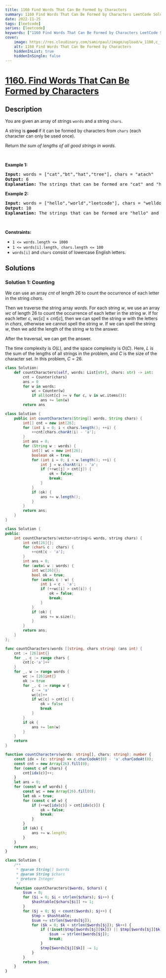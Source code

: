 ```yaml
---
title: 1160 Find Words That Can Be Formed by Characters
summary: 1160 Find Words That Can Be Formed by Characters LeetCode Solution Explained
date: 2022-11-25
tags: [leetcode]
series: [leetcode]
keywords: ["1160 Find Words That Can Be Formed by Characters LeetCode Solution Explained in all languages", "1160 Find Words That Can Be Formed by Characters", "LeetCode", "leetcode solution in Python3 C++ Java Go PHP Ruby Swift TypeScript Rust C# JavaScript C", "GeeksforGeeks", "InterviewBit", "Coding Ninjas", "HackerRank", "HackerEarth", "CodeChef", "TopCoder", "AlgoExpert", "freeCodeCamp", "Codeforces", "GitHub", "AtCoder", "Samir Paul"]
cover:
    image: https://res.cloudinary.com/samirpaul/image/upload/w_1100,c_fit,co_rgb:FFFFFF,l_text:Arial_75_bold:1160 Find Words That Can Be Formed by Characters - Solution Explained/problem-solving.webp
    alt: 1160 Find Words That Can Be Formed by Characters
    hiddenInList: true
    hiddenInSingle: false
---
```



# [1160. Find Words That Can Be Formed by Characters](https://leetcode.com/problems/find-words-that-can-be-formed-by-characters)


## Description

<p>You are given an array of strings <code>words</code> and a string <code>chars</code>.</p>

<p>A string is <strong>good</strong> if it can be formed by characters from <code>chars</code> (each character can only be used once).</p>

<p>Return <em>the sum of lengths of all good strings in words</em>.</p>

<p>&nbsp;</p>
<p><strong class="example">Example 1:</strong></p>

<pre>
<strong>Input:</strong> words = [&quot;cat&quot;,&quot;bt&quot;,&quot;hat&quot;,&quot;tree&quot;], chars = &quot;atach&quot;
<strong>Output:</strong> 6
<strong>Explanation:</strong> The strings that can be formed are &quot;cat&quot; and &quot;hat&quot; so the answer is 3 + 3 = 6.
</pre>

<p><strong class="example">Example 2:</strong></p>

<pre>
<strong>Input:</strong> words = [&quot;hello&quot;,&quot;world&quot;,&quot;leetcode&quot;], chars = &quot;welldonehoneyr&quot;
<strong>Output:</strong> 10
<strong>Explanation:</strong> The strings that can be formed are &quot;hello&quot; and &quot;world&quot; so the answer is 5 + 5 = 10.
</pre>

<p>&nbsp;</p>
<p><strong>Constraints:</strong></p>

<ul>
	<li><code>1 &lt;= words.length &lt;= 1000</code></li>
	<li><code>1 &lt;= words[i].length, chars.length &lt;= 100</code></li>
	<li><code>words[i]</code> and <code>chars</code> consist of lowercase English letters.</li>
</ul>

## Solutions

### Solution 1: Counting

We can use an array $cnt$ of length $26$ to count the occurrence of each letter in the string $chars$.

Then we traverse the string array $words$. For each string $w$, we use an array $wc$ of length $26$ to count the occurrence of each letter in the string $w$. If for each letter $c$, $wc[c] \leq cnt[c]$, then we can spell the string $w$ with the letters in $chars$, otherwise we cannot spell the string $w$. If we can spell the string $w$, then we add the length of the string $w$ to the answer.

After the traversal, we can get the answer.

The time complexity is $O(L)$, and the space complexity is $O(C)$. Here, $L$ is the sum of the lengths of all strings in the problem, and $C$ is the size of the character set. In this problem, $C = 26$.

<!-- tabs:start -->

```python
class Solution:
    def countCharacters(self, words: List[str], chars: str) -> int:
        cnt = Counter(chars)
        ans = 0
        for w in words:
            wc = Counter(w)
            if all(cnt[c] >= v for c, v in wc.items()):
                ans += len(w)
        return ans
```

```java
class Solution {
    public int countCharacters(String[] words, String chars) {
        int[] cnt = new int[26];
        for (int i = 0; i < chars.length(); ++i) {
            ++cnt[chars.charAt(i) - 'a'];
        }
        int ans = 0;
        for (String w : words) {
            int[] wc = new int[26];
            boolean ok = true;
            for (int i = 0; i < w.length(); ++i) {
                int j = w.charAt(i) - 'a';
                if (++wc[j] > cnt[j]) {
                    ok = false;
                    break;
                }
            }
            if (ok) {
                ans += w.length();
            }
        }
        return ans;
    }
}
```

```cpp
class Solution {
public:
    int countCharacters(vector<string>& words, string chars) {
        int cnt[26]{};
        for (char& c : chars) {
            ++cnt[c - 'a'];
        }
        int ans = 0;
        for (auto& w : words) {
            int wc[26]{};
            bool ok = true;
            for (auto& c : w) {
                int i = c - 'a';
                if (++wc[i] > cnt[i]) {
                    ok = false;
                    break;
                }
            }
            if (ok) {
                ans += w.size();
            }
        }
        return ans;
    }
};
```

```go
func countCharacters(words []string, chars string) (ans int) {
	cnt := [26]int{}
	for _, c := range chars {
		cnt[c-'a']++
	}
	for _, w := range words {
		wc := [26]int{}
		ok := true
		for _, c := range w {
			c -= 'a'
			wc[c]++
			if wc[c] > cnt[c] {
				ok = false
				break
			}
		}
		if ok {
			ans += len(w)
		}
	}
	return
}
```

```ts
function countCharacters(words: string[], chars: string): number {
    const idx = (c: string) => c.charCodeAt(0) - 'a'.charCodeAt(0);
    const cnt = new Array(26).fill(0);
    for (const c of chars) {
        cnt[idx(c)]++;
    }
    let ans = 0;
    for (const w of words) {
        const wc = new Array(26).fill(0);
        let ok = true;
        for (const c of w) {
            if (++wc[idx(c)] > cnt[idx(c)]) {
                ok = false;
                break;
            }
        }
        if (ok) {
            ans += w.length;
        }
    }
    return ans;
}
```

```php
class Solution {
    /**
     * @param String[] $words
     * @param String $chars
     * @return Integer
     */
    function countCharacters($words, $chars) {
        $sum = 0;
        for ($i = 0; $i < strlen($chars); $i++) {
            $hashtable[$chars[$i]] += 1;
        }
        for ($j = 0; $j < count($words); $j++) {
            $tmp = $hashtable;
            $sum += strlen($words[$j]);
            for ($k = 0; $k < strlen($words[$j]); $k++) {
                if (!isset($tmp[$words[$j][$k]]) || $tmp[$words[$j][$k]] === 0) {
                    $sum -= strlen($words[$j]);
                    break;
                }
                $tmp[$words[$j][$k]] -= 1;
            }
        }
        return $sum;
    }
}
```

<!-- tabs:end -->

<!-- end -->
